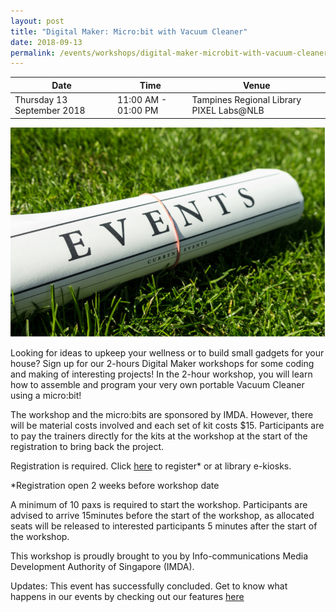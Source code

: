 ```yaml
---
layout: post
title: "Digital Maker: Micro:bit with Vacuum Cleaner"
date: 2018-09-13
permalink: /events/workshops/digital-maker-microbit-with-vacuum-cleaner1
---
```


| Date | Time | Venue |
|--------|---|---|
| Thursday 13 September 2018 | 11:00 AM - 01:00 PM | Tampines Regional Library PIXEL Labs@NLB |

![hi](/images/events/generic-event-image.jpg)

Looking for ideas to upkeep your wellness or to build small gadgets for your house?  Sign up for our 2-hours Digital Maker workshops for some coding and making of interesting projects!  In the 2-hour workshop, you will learn how to assemble and program your very own portable Vacuum Cleaner using a micro:bit!

The workshop and the micro:bits are sponsored by IMDA.  However, there will be material costs involved and each set of kit costs $15.  Participants are to pay the trainers directly for the kits at the workshop at the start of the registration to bring back the project.
 
Registration is required. Click <a href="https://nlb.gov.sg/golibrary" target="_blank">here</a> to register* or at library e-kiosks.

*Registration open 2 weeks before workshop date

A minimum of 10 paxs is required to start the workshop.
Participants are advised to arrive 15minutes before the start of the workshop, as allocated seats will be released to interested participants 5 minutes after the start of the workshop.

This workshop is proudly brought to you by Info-communications Media Development Authority of Singapore (IMDA).

Updates: This event has successfully concluded. Get to know what happens in our events by checking out our features <a href="" target="_blank">here</a>

